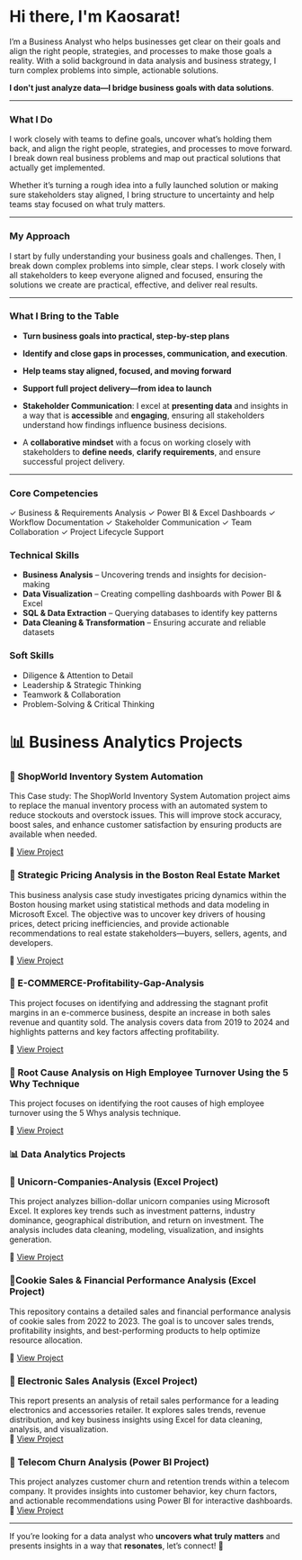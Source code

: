 # Hi there, I'm Kaosarat!

I’m a Business Analyst who helps businesses get clear on their goals and align the right people, strategies, and processes to make those goals a reality. With a solid background in data analysis and business strategy, I turn complex problems into simple, actionable solutions.


 **I don't just analyze data—I bridge business goals with data solutions**.

---

###  What I Do

I work closely with teams to define goals, uncover what’s holding them back, and align the right people, strategies, and processes to move forward. 
I break down real business problems and map out practical solutions that actually get implemented.

Whether it’s turning a rough idea into a fully launched solution or making sure stakeholders stay aligned, I bring structure to uncertainty and help teams stay focused on what truly matters.



---

### My Approach

I start by fully understanding your business goals and challenges. Then, I break down complex problems into simple, clear steps. I work closely with all stakeholders to keep everyone aligned and focused, ensuring the solutions we create are practical, effective, and deliver real results.

---

###  What I Bring to the Table

- **Turn business goals into practical, step-by-step plans**

- **Identify and close gaps in processes, communication, and execution**.
  
- **Help teams stay aligned, focused, and moving forward**
  
-  **Support full project delivery—from idea to launch**
  
- **Stakeholder Communication**: I excel at **presenting data** and insights in a way that is **accessible** and **engaging**, ensuring all stakeholders understand how findings influence business decisions.
  
- A **collaborative mindset** with a focus on working closely with stakeholders to **define needs**, **clarify requirements**, and ensure successful project delivery.

---
###  Core Competencies

✓ Business & Requirements Analysis 
✓ Power BI & Excel Dashboards 
✓ Workflow Documentation 
✓ Stakeholder Communication 
✓ Team Collaboration 
✓ Project Lifecycle Support

### **Technical Skills**  
- **Business Analysis** – Uncovering trends and insights for decision-making  
- **Data Visualization** – Creating compelling dashboards with Power BI & Excel  
- **SQL & Data Extraction** – Querying databases to identify key patterns  
- **Data Cleaning & Transformation** – Ensuring accurate and reliable datasets  

### **Soft Skills**  
- Diligence & Attention to Detail  
- Leadership & Strategic Thinking  
- Teamwork & Collaboration  
- Problem-Solving & Critical Thinking  

# 📊 Business Analytics Projects

### 🔹 ShopWorld Inventory System Automation
This Case study: The ShopWorld Inventory System Automation project aims to replace the manual inventory process with an automated system to reduce stockouts and overstock issues. This will improve stock accuracy, boost sales, and enhance customer satisfaction by ensuring products are available when needed.


🔗 [View Project](https://github.com/Kaosarat10/shopworld-inventory-optimization)


### 🔹 Strategic Pricing Analysis in the Boston Real Estate Market
This business analysis case study investigates pricing dynamics within the Boston housing market using statistical methods and data modeling in Microsoft Excel. The objective was to uncover key drivers of housing prices, detect pricing inefficiencies, and provide actionable recommendations to real estate stakeholders—buyers, sellers, agents, and developers.

🔗 [View Project](https://github.com/Kaosarat10/Business-Case-Analysis-of-Property-Pricing-Patterns-in-Boston)

### 🔹 E-COMMERCE-Profitability-Gap-Analysis
This project focuses on identifying and addressing the stagnant profit margins in an e-commerce business, despite an increase in both sales revenue and quantity sold. The analysis covers data from 2019 to 2024 and highlights patterns and key factors affecting profitability.

🔗 [View Project](https://github.com/Kaosarat10/E-COMMERCE-Profitability-Gap-Analysis)

### 🔹 Root Cause Analysis on High Employee Turnover Using the 5 Why Technique
This project focuses on identifying the root causes of high employee turnover using the 5 Whys analysis technique.

🔗 [View Project](https://github.com/Kaosarat10/Employee-turnover-Analysis-Root-cause-identification)



### 📊 Data Analytics Projects  

### 🔹 Unicorn-Companies-Analysis (Excel Project) 
This project analyzes billion-dollar unicorn companies using Microsoft Excel. It explores key trends such as investment patterns, industry dominance, geographical distribution, and return on investment. The analysis includes data cleaning, modeling, visualization, and insights generation. 

🔗 [View Project](https://github.com/Kaosarat10/Unicorn-Companies-Analysis)

### 🔹Cookie Sales & Financial Performance Analysis (Excel Project)
This repository contains a detailed sales and financial performance analysis of cookie sales from 2022 to 2023. The goal is to uncover sales trends, profitability insights, and best-performing products to help optimize resource allocation.

🔗  [View Project](https://github.com/Kaosarat10/Cookies-Sales-and-Financial-Performance-Analysis)

### 🔹 Electronic Sales Analysis (Excel Project)  
This report presents an analysis of retail sales performance for a leading electronics and accessories retailer. It explores sales trends, revenue distribution, and key business insights using Excel for data cleaning, analysis, and visualization.  
🔗 [View Project](https://github.com/Kaosarat10/Electronic-Company-Retail-Sales-Analysis)  

### 🔹 Telecom Churn Analysis (Power BI Project)  
This project analyzes customer churn and retention trends within a telecom company. It provides insights into customer behavior, key churn factors, and actionable recommendations using Power BI for interactive dashboards.  
🔗 [View Project](https://github.com/Kaosarat10/telecom-churn-analysis)  



---

If you’re looking for a data analyst who **uncovers what truly matters** and presents insights in a way that **resonates**, let’s connect! 🚀




<!--
**Kaosarat10/Kaosarat10** is a ✨ _special_ ✨ repository because its `README.md` (this file) appears on your GitHub profile.

Here are some ideas to get you started:

- 🔭 I’m currently working on ...
- 🌱 I’m currently learning ...
- 👯 I’m looking to collaborate on ...
- 🤔 I’m looking for help with ...
- 💬 Ask me about ...
- 📫 How to reach me: ...
- 😄 Pronouns: ...
- ⚡ Fun fact: ...
-->
